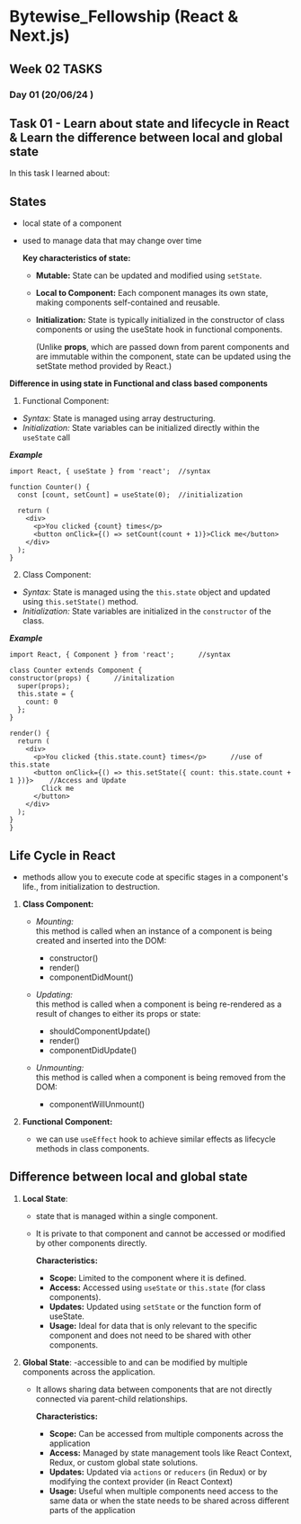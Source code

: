 # Bytewise_Fellowship (React & Next.js)
## Week 02 TASKS 

### Day 01 (20/06/24 )
## Task 01 - Learn about state and lifecycle in React & Learn the difference between local and global state

In this task I learned about: <br>

## States
- local state of a component
- used to manage data that may change over time

  **Key characteristics of state:**

    - **Mutable:** State can be updated and modified using `setState`.
    - **Local to Component:** Each component manages its own state, making components self-contained and reusable.
    - **Initialization:** State is typically initialized in the constructor of class components or using the useState hook in functional                                components.
      
      (Unlike **props**, which are passed down from parent components and are immutable within the component, state can be updated using           the setState method provided by React.)
      
**Difference in using state in Functional and class based components**
1. Functional Component:

- <i>Syntax:</i> State is managed using array destructuring.
- <i>Initialization:</i> State variables can be initialized directly within the `useState` call

***Example***
```
import React, { useState } from 'react';  //syntax

function Counter() {
  const [count, setCount] = useState(0);  //initialization

  return (
    <div>
      <p>You clicked {count} times</p>
      <button onClick={() => setCount(count + 1)}>Click me</button>
    </div>
  );
}
```

2. Class Component:

- <i>Syntax:</i> State is managed using the `this.state` object and updated using `this.setState()` method.
- <i>Initialization:</i> State variables are initialized in the `constructor` of the class.
  
***Example***
  ```
import React, { Component } from 'react';      //syntax

class Counter extends Component {
  constructor(props) {      //initalization
    super(props);
    this.state = {
      count: 0
    };
  }

  render() {
    return (
      <div>
        <p>You clicked {this.state.count} times</p>      //use of this.state
        <button onClick={() => this.setState({ count: this.state.count + 1 })}>    //Access and Update
          Click me
        </button>
      </div>
    );
  }
}
```
## Life Cycle in React  

- methods allow you to execute code at specific stages in a component's life., from initialization to destruction.

1. **Class Component:**
   
   - <i>Mounting:</i> <br>
     this method is called when an instance of a component is being created and inserted into the DOM:
      - constructor()
      - render()
      - componentDidMount()
        
   - <i>Updating:</i> <br>
     this method is called when a component is being re-rendered as a result of changes to either its props or state:
      - shouldComponentUpdate()
      - render()
      - componentDidUpdate()
        
   - <i>Unmounting:</i> <br>
     this method is called when a component is being removed from the DOM:
     - componentWillUnmount()
    
2. **Functional Component:**
   
   - we can use `useEffect` hook to achieve similar effects as lifecycle methods in class components.

## Difference between local and global state

1. **Local State**:
   - state that is managed within a single component.
   - It is private to that component and cannot be accessed or modified by other components directly.

     **Characteristics:**

      - **Scope:** Limited to the component where it is defined.
      - **Access:** Accessed using `useState` or `this.state` (for class components).
      - **Updates:** Updated using `setState` or the function form of useState.
      - **Usage:** Ideal for data that is only relevant to the specific component and does not need to be shared with other components.

1. **Global State**:
   -accessible to and can be modified by multiple components across the application.
   - It allows sharing data between components that are not directly connected via parent-child relationships.
  
      **Characteristics:**

      - **Scope:** Can be accessed from multiple components across the application
      - **Access:** Managed by state management tools like React Context, Redux, or custom global state solutions.
      - **Updates:** Updated via `actions` or `reducers` (in Redux) or by modifying the context provider (in React Context)
      - **Usage:** Useful when multiple components need access to the same data or when the state needs to be shared across different             parts of the application
        

